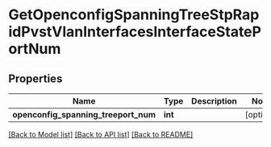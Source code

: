 # GetOpenconfigSpanningTreeStpRapidPvstVlanInterfacesInterfaceStatePortNum

## Properties
Name | Type | Description | Notes
------------ | ------------- | ------------- | -------------
**openconfig_spanning_treeport_num** | **int** |  | [optional] 

[[Back to Model list]](../README.md#documentation-for-models) [[Back to API list]](../README.md#documentation-for-api-endpoints) [[Back to README]](../README.md)



